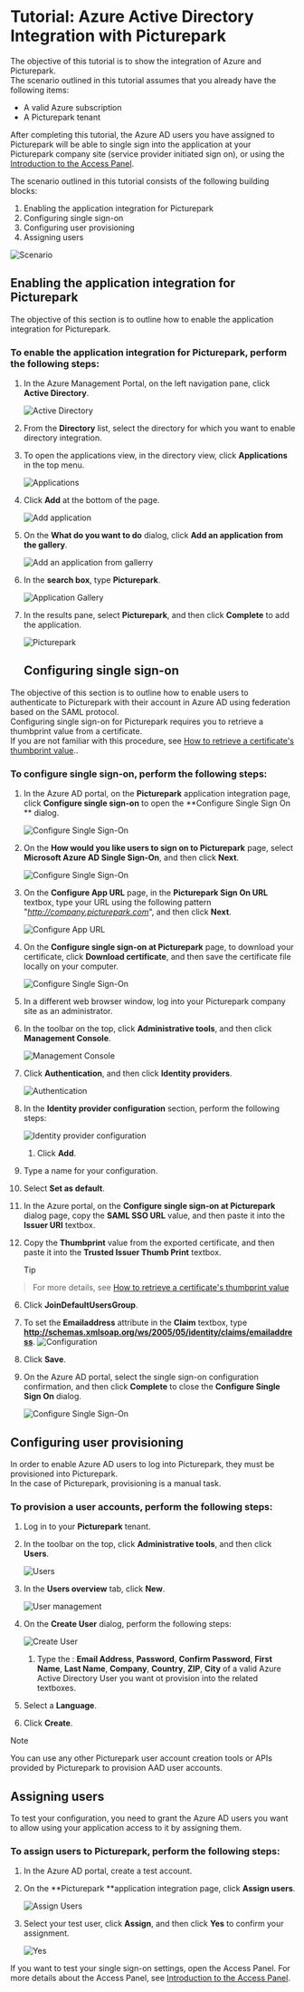 <properties 
    pageTitle="Tutorial: Azure Active Directory Integration with Picturepark | Microsoft Azure" 
    description="Learn how to use Picturepark with Azure Active Directory to enable single sign-on, automated provisioning, and more!" 
    services="active-directory" 
    authors="markusvi"  
    documentationCenter="na" 
    manager="stevenpo"/>

<tags 
    ms.service="active-directory" 
    ms.devlang="na" 
    ms.topic="article" 
    ms.tgt_pltfrm="na" 
    ms.workload="identity" 
    ms.date="01/12/2016" 
    ms.author="markvi" />

# Tutorial: Azure Active Directory Integration with Picturepark
The objective of this tutorial is to show the integration of Azure and Picturepark.  
The scenario outlined in this tutorial assumes that you already have the following items:

* A valid Azure subscription
* A Picturepark tenant

After completing this tutorial, the Azure AD users you have assigned to Picturepark will be able to single sign into the application at your Picturepark company site (service provider initiated sign on), or using the [Introduction to the Access Panel](active-directory-saas-access-panel-introduction.md).

The scenario outlined in this tutorial consists of the following building blocks:

1. Enabling the application integration for Picturepark
2. Configuring single sign-on
3. Configuring user provisioning
4. Assigning users

![Scenario](./media/active-directory-saas-picturepark-tutorial/IC795055.png "Scenario")

## Enabling the application integration for Picturepark
The objective of this section is to outline how to enable the application integration for Picturepark.

### To enable the application integration for Picturepark, perform the following steps:
1. In the Azure Management Portal, on the left navigation pane, click **Active Directory**.

   ![Active Directory](./media/active-directory-saas-picturepark-tutorial/IC700993.png "Active Directory")

2. From the **Directory** list, select the directory for which you want to enable directory integration.

3. To open the applications view, in the directory view, click **Applications** in the top menu.

   ![Applications](./media/active-directory-saas-picturepark-tutorial/IC700994.png "Applications")

4. Click **Add** at the bottom of the page.

   ![Add application](./media/active-directory-saas-picturepark-tutorial/IC749321.png "Add application")

5. On the **What do you want to do** dialog, click **Add an application from the gallery**.

   ![Add an application from gallerry](./media/active-directory-saas-picturepark-tutorial/IC749322.png "Add an application from gallerry")

6. In the **search box**, type **Picturepark**.

   ![Application Gallery](./media/active-directory-saas-picturepark-tutorial/IC795056.png "Application Gallery")

7. In the results pane, select **Picturepark**, and then click **Complete** to add the application.

   ![Picturepark](./media/active-directory-saas-picturepark-tutorial/IC795057.png "Picturepark")

   ## Configuring single sign-on

The objective of this section is to outline how to enable users to authenticate to Picturepark with their account in Azure AD using federation based on the SAML protocol.  
Configuring single sign-on for Picturepark requires you to retrieve a thumbprint value from a certificate.  
If you are not familiar with this procedure, see [How to retrieve a certificate's thumbprint value](http://youtu.be/YKQF266SAxI)..

### To configure single sign-on, perform the following steps:
1. In the Azure AD portal, on the **Picturepark** application integration page, click **Configure single sign-on** to open the **Configure Single Sign On ** dialog.

   ![Configure Single Sign-On](./media/active-directory-saas-picturepark-tutorial/IC795058.png "Configure Single Sign-On")

2. On the **How would you like users to sign on to Picturepark** page, select **Microsoft Azure AD Single Sign-On**, and then click **Next**.

   ![Configure Single Sign-On](./media/active-directory-saas-picturepark-tutorial/IC795059.png "Configure Single Sign-On")

3. On the **Configure App URL** page, in the **Picturepark Sign On URL** textbox, type your URL using the following pattern "*http://company.picturepark.com*", and then click **Next**.

   ![Configure App URL](./media/active-directory-saas-picturepark-tutorial/IC795060.png "Configure App URL")

4. On the **Configure single sign-on at Picturepark** page, to download your certificate, click **Download certificate**, and then save the certificate file locally on your computer.

   ![Configure Single Sign-On](./media/active-directory-saas-picturepark-tutorial/IC795061.png "Configure Single Sign-On")

5. In a different web browser window, log into your Picturepark company site as an administrator.

6. In the toolbar on the top, click **Administrative tools**, and then click **Management Console**.

   ![Management Console](./media/active-directory-saas-picturepark-tutorial/IC795062.png "Management Console")

7. Click **Authentication**, and then click **Identity providers**.

   ![Authentication](./media/active-directory-saas-picturepark-tutorial/IC795063.png "Authentication")

8. In the **Identity provider configuration** section, perform the following steps:

   ![Identity provider configuration](./media/active-directory-saas-picturepark-tutorial/IC795064.png "Identity provider configuration")

   1. Click **Add**.
2. Type a name for your configuration.
3. Select **Set as default**.
4. In the Azure portal, on the **Configure single sign-on at Picturepark** dialog page, copy the **SAML SSO URL** value, and then paste it into the **Issuer URI** textbox.
5. Copy the **Thumbprint** value from the exported certificate, and then paste it into the **Trusted Issuer Thumb Print** textbox.  

   > [!TIP]
> For more details, see [How to retrieve a certificate's thumbprint value](http://youtu.be/YKQF266SAxI)
> 
6. Click **JoinDefaultUsersGroup**.

7. To set the **Emailaddress** attribute in the **Claim** textbox, type **http://schemas.xmlsoap.org/ws/2005/05/identity/claims/emailaddress**.
![Configuration](./media/active-directory-saas-picturepark-tutorial/IC795065.png "Configuration")
8. Click **Save**.

9. On the Azure AD portal, select the single sign-on configuration confirmation, and then click **Complete** to close the **Configure Single Sign On** dialog.

   ![Configure Single Sign-On](./media/active-directory-saas-picturepark-tutorial/IC795066.png "Configure Single Sign-On")


## Configuring user provisioning
In order to enable Azure AD users to log into Picturepark, they must be provisioned into Picturepark.  
In the case of Picturepark, provisioning is a manual task.

### To provision a user accounts, perform the following steps:
1. Log in to your **Picturepark** tenant.

2. In the toolbar on the top, click **Administrative tools**, and then click **Users**.

   ![Users](./media/active-directory-saas-picturepark-tutorial/IC795067.png "Users")

3. In the **Users overview** tab, click **New**.

   ![User management](./media/active-directory-saas-picturepark-tutorial/IC795068.png "User management")

4. On the **Create User** dialog, perform the following steps:

   ![Create User](./media/active-directory-saas-picturepark-tutorial/IC795069.png "Create User")

   1. Type the : **Email Address**, **Password**, **Confirm Password**, **First Name**, **Last Name**, **Company**, **Country**, **ZIP**, **City** of a valid Azure Active Directory User you want ot provision into the related textboxes.
2. Select a **Language**.
3. Click **Create**.


> [!NOTE]
> You can use any other Picturepark user account creation tools or APIs provided by Picturepark to provision AAD user accounts.
> 
> 
## Assigning users
To test your configuration, you need to grant the Azure AD users you want to allow using your application access to it by assigning them.

### To assign users to Picturepark, perform the following steps:
1. In the Azure AD portal, create a test account.

2. On the **Picturepark **application integration page, click **Assign users**.

   ![Assign Users](./media/active-directory-saas-picturepark-tutorial/IC795070.png "Assign Users")

3. Select your test user, click **Assign**, and then click **Yes** to confirm your assignment.

   ![Yes](./media/active-directory-saas-picturepark-tutorial/IC767830.png "Yes")


If you want to test your single sign-on settings, open the Access Panel. For more details about the Access Panel, see [Introduction to the Access Panel](active-directory-saas-access-panel-introduction.md).

